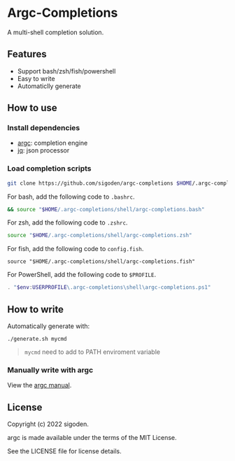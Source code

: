 # Argc-Completions

A multi-shell completion solution.

## Features

- Support bash/zsh/fish/powershell
- Easy to write
- Automaticlly generate

## How to use

### Install dependencies

- [argc](https://github.com/sigoden/argc): completion engine
- [jq](https://github.com/stedolan/jq): json processor

### Load completion scripts

```sh
git clone https://github.com/sigoden/argc-completions $HOME/.argc-completions
```

For bash, add the following code to `.bashrc`.
```sh
&& source "$HOME/.argc-completions/shell/argc-completions.bash" 
```

For zsh, add the following code to `.zshrc`.
```sh
source "$HOME/.argc-completions/shell/argc-completions.zsh" 
```

For fish, add the following code to `config.fish`.
```fish
source "$HOME/.argc-completions/shell/argc-completions.fish" 
```

For PowerShell, add the following code to `$PROFILE`.

```ps1
. "$env:USERPROFILE\.argc-completions\shell\argc-completions.ps1"
```

## How to write

Automatically generate with:

```
./generate.sh mycmd
```

> `mycmd` need to add to PATH enviroment variable

### Manually write with argc

View the [argc manual](https://github.com/sigoden/argc#comment-tags).

## License

Copyright (c) 2022 sigoden.

argc is made available under the terms of the MIT License. 

See the LICENSE file for license details.